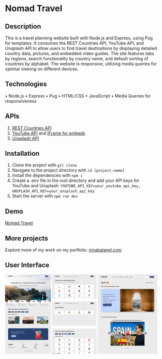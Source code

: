 # Nomad Travel

## Description

This is a travel planning website built with Node.js and Express, using Pug for templates. It consumes the REST Countries API, YouTube API, and Unsplash API to allow users to find travel destinations by displaying detailed country data, pictures, and embedded video guides. The site features tabs by regions, search functionality by country name, and default sorting of countries by alphabet. The website is responsive, utilizing media queries for optimal viewing on different devices.

## Technologies
•	Node.js
•	Express
•	Pug
•	HTML/CSS
•	JavaScript
•	Media Queries for responsiveness

## APIs
1. [REST Countries API](https://restcountries.com/#rest-countries)
2. [YouTube API](https://developers.google.com/youtube/v3/docs/videos/list) and [IFrame for embeds](https://developers.google.com/youtube/iframe_api_reference)
3. [Unsplash API](https://unsplash.com/documentation#search-photos)

## Installation
1. Clone the project with `git clone`
2. Navigate to the project directory with `cd [project-name]`
3. Install the dependencies with `npm i`
4. Create a .env file in the root directory and add your API keys for YouTube and Unsplash: `YOUTUBE_API_KEY=your_youtube_api_key, UNSPLASH_API_KEY=your_unsplash_api_key`
5. Start the server with `npm run dev`

## Demo
[Nomad Travel](https://nomad-travel.irinabalanel.com)

## More projects
Explore more of my work on my portfolio: [irinabalanel.com](https://irinabalanel.com)

## User Interface
<img src="nomad.png" width="600px"/>
